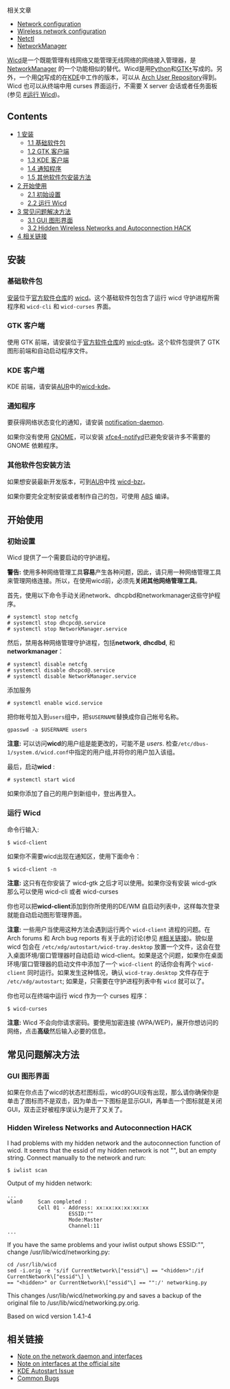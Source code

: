 相关文章

*   [Network configuration](/index.php/Network_configuration "Network configuration")
*   [Wireless network configuration](/index.php/Wireless_network_configuration "Wireless network configuration")
*   [Netctl](/index.php/Netctl "Netctl")
*   [NetworkManager](/index.php/NetworkManager "NetworkManager")

[Wicd](http://www.wicd.net/)是一个既能管理有线网络又能管理无线网络的网络接入管理器，是 [NetworkManager](/index.php/NetworkManager "NetworkManager") 的一个功能相似的替代。Wicd是用[Python](/index.php/Python_(%E7%AE%80%E4%BD%93%E4%B8%AD%E6%96%87) "Python (简体中文)")和[GTK+](/index.php/GTK%2B_(%E7%AE%80%E4%BD%93%E4%B8%AD%E6%96%87) "GTK+ (简体中文)")写成的。另外，一个用[Qt](/index.php/Qt_(%E7%AE%80%E4%BD%93%E4%B8%AD%E6%96%87) "Qt (简体中文)")写成的在[KDE](/index.php/KDE_(%E7%AE%80%E4%BD%93%E4%B8%AD%E6%96%87) "KDE (简体中文)")中工作的版本，可以从 [Arch User Repository](/index.php/Arch_User_Repository "Arch User Repository")得到。Wicd 也可以从终端中用 curses 界面运行，不需要 X server 会话或者任务面板 (参见 [#运行 Wicd](#.E8.BF.90.E8.A1.8C_Wicd))。

## Contents

*   [1 安装](#.E5.AE.89.E8.A3.85)
    *   [1.1 基础软件包](#.E5.9F.BA.E7.A1.80.E8.BD.AF.E4.BB.B6.E5.8C.85)
    *   [1.2 GTK 客户端](#GTK_.E5.AE.A2.E6.88.B7.E7.AB.AF)
    *   [1.3 KDE 客户端](#KDE_.E5.AE.A2.E6.88.B7.E7.AB.AF)
    *   [1.4 通知程序](#.E9.80.9A.E7.9F.A5.E7.A8.8B.E5.BA.8F)
    *   [1.5 其他软件包安装方法](#.E5.85.B6.E4.BB.96.E8.BD.AF.E4.BB.B6.E5.8C.85.E5.AE.89.E8.A3.85.E6.96.B9.E6.B3.95)
*   [2 开始使用](#.E5.BC.80.E5.A7.8B.E4.BD.BF.E7.94.A8)
    *   [2.1 初始设置](#.E5.88.9D.E5.A7.8B.E8.AE.BE.E7.BD.AE)
    *   [2.2 运行 Wicd](#.E8.BF.90.E8.A1.8C_Wicd)
*   [3 常见问题解决方法](#.E5.B8.B8.E8.A7.81.E9.97.AE.E9.A2.98.E8.A7.A3.E5.86.B3.E6.96.B9.E6.B3.95)
    *   [3.1 GUI 图形界面](#GUI_.E5.9B.BE.E5.BD.A2.E7.95.8C.E9.9D.A2)
    *   [3.2 Hidden Wireless Networks and Autoconnection HACK](#Hidden_Wireless_Networks_and_Autoconnection_HACK)
*   [4 相关链接](#.E7.9B.B8.E5.85.B3.E9.93.BE.E6.8E.A5)

## 安装

### 基础软件包

[安装](/index.php/Pacman "Pacman")位于[官方软件仓库](/index.php/Official_repositories "Official repositories")的 [wicd](https://www.archlinux.org/packages/?name=wicd)。这个基础软件包包含了运行 wicd 守护进程所需程序和 `wicd-cli` 和 `wicd-curses` 界面。

### GTK 客户端

使用 GTK 前端，请安装位于[官方软件仓库](/index.php/Official_repositories "Official repositories")的 [wicd-gtk](https://www.archlinux.org/packages/?name=wicd-gtk)。这个软件包提供了 GTK 图形前端和自动启动程序文件。

### KDE 客户端

KDE 前端，请安装[AUR](/index.php/AUR "AUR")中的[wicd-kde](https://aur.archlinux.org/packages/wicd-kde/)。

### 通知程序

要获得网络状态变化的通知，请安装 [notification-daemon](https://www.archlinux.org/packages/?name=notification-daemon).

如果你没有使用 [GNOME](/index.php/GNOME "GNOME")，可以安装 [xfce4-notifyd](https://www.archlinux.org/packages/?name=xfce4-notifyd)已避免安装许多不需要的 GNOME 依赖程序。

### 其他软件包安装方法

如果想安装最新开发版本，可到[AUR](/index.php/AUR "AUR")中找 [wicd-bzr](https://aur.archlinux.org/packages/wicd-bzr/)。

如果你要完全定制安装或者制作自己的包，可使用 [ABS](/index.php/ABS "ABS") 编译。

## 开始使用

### 初始设置

Wicd 提供了一个需要启动的守护进程。

**警告:** 使用多种网络管理工具**容易**产生各种问题，因此，请只用一种网络管理工具来管理网络连接。所以，在使用wicd前，必须先**关闭其他网络管理工具**。

首先，使用以下命令手动关闭network、dhcpbd和networkmanager这些守护程序。

```
# systemctl stop netcfg
# systemctl stop dhcpcd@.service
# systemctl stop NetworkManager.service

```

然后，禁用各种网络管理守护进程，包括**network**, **dhcdbd**, 和 **networkmanager**：

```
# systemctl disable netcfg
# systemctl disable dhcpcd@.service
# systemctl disable NetworkManager.service

```

添加服务

```
# systemctl enable wicd.service

```

把你帐号加入到`users`组中，把`$USERNAME`替换成你自己帐号名称。

```
gpasswd -a $USERNAME users

```

**注意:** 可以访问**wicd**的用户组是能更改的，可能不是 *users*. 检查`/etc/dbus-1/system.d/wicd.conf`中指定的用户组,并将你的用户加入该组。

最后，启动**wicd** :

```
# systemctl start wicd

```

如果你添加了自己的用户到新组中，登出再登入。

### 运行 Wicd

命令行输入:

```
$ wicd-client

```

如果你不需要wicd出现在通知区，使用下面命令：

```
$ wicd-client -n

```

**注意:** 这只有在你安装了 wicd-gtk 之后才可以使用。如果你没有安装 wicd-gtk 那么可以使用 wicd-cli 或者 wicd-curses

你也可以把**wicd-client**添加到你所使用的DE/WM 自启动列表中，这样每次登录就能自动启动图形管理界面。

**注意:** 一些用户当使用这种方法会遇到运行两个 `wicd-client` 进程的问题。在 Arch forums 和 Arch bug reports 有关于此的讨论(参见 [#相关链接](#.E7.9B.B8.E5.85.B3.E9.93.BE.E6.8E.A5))。貌似是 wicd 包会在 `/etc/xdg/autostart/wicd-tray.desktop` 放置一个文件，这会在登入桌面环境/窗口管理器时自动启动 wicd-client。如果是这个问题，如果你在桌面环境/窗口管理器的启动文件中添加了一个 `wicd-client` 的话你会有两个 `wicd-client` 同时运行。如果发生这种情况，确认 `wicd-tray.desktop` 文件存在于 `/etc/xdg/autostart`; 如果是，只需要在守护进程列表中有 `wicd` 就可以了。

你也可以在终端中运行 wicd 作为一个 curses 程序：

```
$ wicd-curses

```

**注意:** Wicd 不会向你请求密码。要使用加密连接 (WPA/WEP)，展开你想访问的网络，点击**高级**然后输入必要的信息。

## 常见问题解决方法

### GUI 图形界面

如果在你点击了wicd的状态栏图标后，wicd的GUI没有出现，那么请你确保你是单击了图标而不是双击，因为单击一下图标是显示GUI，再单击一个图标就是关闭GUI，双击正好被程序误认为是开了又关了。

### Hidden Wireless Networks and Autoconnection HACK

I had problems with my hidden network and the autoconnection function of wicd. It seems that the essid of my hidden network is not "<hidden>", but an empty string. Connect manually to the network and run:

```
$ iwlist scan

```

Output of my hidden network:

```
...
wlan0     Scan completed :
          Cell 01 - Address: xx:xx:xx:xx:xx:xx
                    ESSID:""
                    Mode:Master
                    Channel:11
...

```

If you have the same problems and your iwlist output shows ESSID:"", change /usr/lib/wicd/networking.py:

```
cd /usr/lib/wicd
sed -i.orig -e 's/if CurrentNetwork\["essid"\] == "<hidden>":/if CurrentNetwork\["essid"\] \
== "<hidden>" or CurrentNetwork\["essid"\] == "":/' networking.py

```

This changes /usr/lib/wicd/networking.py and saves a backup of the original file to /usr/lib/wicd/networking.py.orig.

Based on wicd version 1.4.1-4

## 相关链接

*   [Note on the network daemon and interfaces](https://bbs.archlinux.org/viewtopic.php?id=40337)
*   [Note on interfaces at the official site](http://www.wicd.net/download.php)
*   [KDE Autostart Issue](http://www.wicd.net/phpbb/viewtopic.php?p=1420)
*   [Common Bugs](http://www.wicd.net/phpbb/viewtopic.php?f=5&t=263&sid=90b13d4cec6ce6109515532267d39ae0&p=2005)